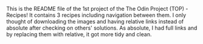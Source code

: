 This is the README file of the 1st project of the The Odin Project (TOP) - Recipes!
It contains 3 recipes including navigation between them.
I only thought of downloading the images and having relative links instead of absolute after checking on others' solutions. As absolute, I had full links and by replacing them with relative, it got more tidy and clean.